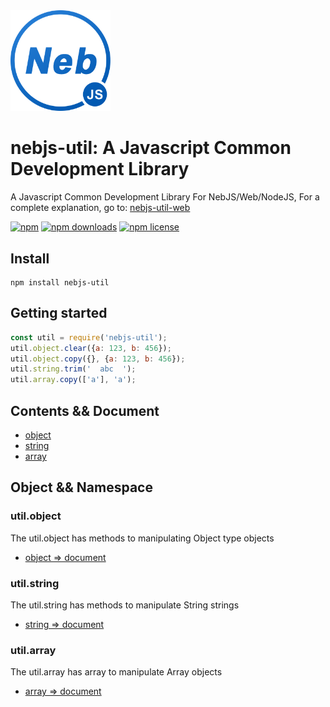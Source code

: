 <img width="160px" src="https://raw.githubusercontent.com/nebjs/nebjs-util-web/master/images/logo.png">

# nebjs-util: A Javascript Common Development Library

A Javascript Common Development Library For NebJS/Web/NodeJS, For a complete explanation, go to:
[nebjs-util-web](https://nebjs.github.io/nebjs-util-web/)

[![npm](https://img.shields.io/npm/v/nebjs-util.svg)](https://www.npmjs.com/package/nebjs-util)
[![npm downloads](https://img.shields.io/npm/dm/nebjs-util.svg)](https://www.npmjs.com/package/nebjs-util)
[![npm license](https://img.shields.io/npm/l/nebjs-util.svg)](https://www.npmjs.com/package/nebjs-util)

## Install

```
npm install nebjs-util
```

## Getting started
```javascript
const util = require('nebjs-util');
util.object.clear({a: 123, b: 456});
util.object.copy({}, {a: 123, b: 456});
util.string.trim('  abc  ');
util.array.copy(['a'], 'a');
```

## Contents && Document

- [object](/doc/object.md)
- [string](/doc/string.md)
- [array](/doc/array.md)

<span id="object"></span>

## Object && Namespace
### util.object
The util.object has methods to manipulating Object type objects
- [object  => document](/doc/object.md)

### util.string
The util.string has methods to manipulate String strings
- [string  => document](/doc/string.md)

### util.array
The util.array has array to manipulate Array objects
- [array  => document](/doc/array.md)

